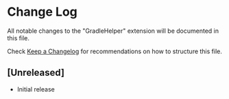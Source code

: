 # Change Log

All notable changes to the "GradleHelper" extension will be documented in this file.

Check [Keep a Changelog](http://keepachangelog.com/) for recommendations on how to structure this file.

## [Unreleased]

- Initial release